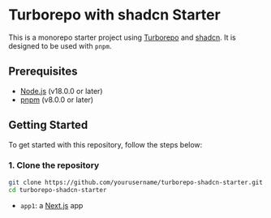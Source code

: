 # Turborepo with shadcn Starter

This is a monorepo starter project using [Turborepo](https://turborepo.org/) and [shadcn](https://github.com/shadcn). It is designed to be used with `pnpm`.

## Prerequisites

- [Node.js](https://nodejs.org/) (v18.0.0 or later)
- [pnpm](https://pnpm.io/) (v8.0.0 or later)

## Getting Started

To get started with this repository, follow the steps below:

### 1. Clone the repository

```bash
git clone https://github.com/yourusername/turborepo-shadcn-starter.git
cd turborepo-shadcn-starter
```

- `app1`: a [Next.js](https://nextjs.org/) app
